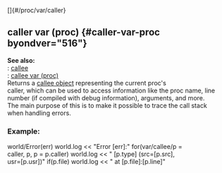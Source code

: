 []{#/proc/var/caller}    
## caller var (proc) {#caller-var-proc byondver="516"}    
**See also:**    
:   [callee](ref/callee)    
:   [callee var (proc)](ref/proc/var/callee)    
Returns a [callee object](ref/callee) representing the current proc\'s    
caller, which can be used to access information like the proc name, line    
number (if compiled with debug information), arguments, and more.    
The main purpose of this is to make it possible to trace the call stack    
when handling errors.    
### Example:    
world/Error(err) world.log \<\< \"Error \[err\]:\" for(var/callee/p =    
caller, p, p = p.caller) world.log \<\< \" \[p.type\] (src=\[p.src\],    
usr=\[p.usr\])\" if(p.file) world.log \<\< \" at \[p.file\]:\[p.line\]\"  